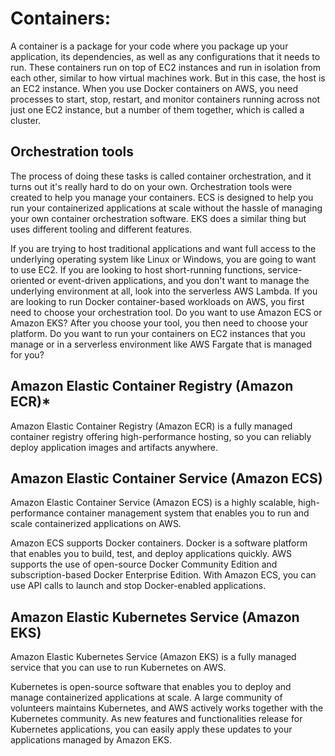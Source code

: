 # Containers:

A container is a package for your code where you package up your application, its dependencies, as well as any configurations that it needs to run. These containers run on top of EC2 instances and run in isolation from each other, similar to how virtual machines work. But in this case, the host is an EC2 instance. When you use Docker containers on AWS, you need processes to start, stop, restart, and monitor containers running across not just one EC2 instance, but a number of them together, which is called a cluster.

## Orchestration tools

The process of doing these tasks is called container orchestration, and it turns out it's really hard to do on your own. Orchestration tools were created to help you manage your containers. ECS is designed to help you run your containerized applications at scale without the hassle of managing your own container orchestration software. EKS does a similar thing but uses different tooling and different features.

If you are trying to host traditional applications and want full access to the underlying operating system like Linux or Windows, you are going to want to use EC2. If you are looking to host short-running functions, service-oriented or event-driven applications, and you don't want to manage the underlying environment at all, look into the serverless AWS Lambda. If you are looking to run Docker container-based workloads on AWS, you first need to choose your orchestration tool. Do you want to use Amazon ECS or Amazon EKS? After you choose your tool, you then need to choose your platform. Do you want to run your containers on EC2 instances that you manage or in a serverless environment like AWS Fargate that is managed for you?

## Amazon Elastic Container Registry (Amazon ECR)*

Amazon Elastic Container Registry (Amazon ECR) is a fully managed container registry offering high-performance hosting, so you can reliably deploy application images and artifacts anywhere.

## Amazon Elastic Container Service (Amazon ECS)

Amazon Elastic Container Service (Amazon ECS) is a highly scalable, high-performance container management system that enables you to run and scale containerized applications on AWS.

Amazon ECS supports Docker containers. Docker is a software platform that enables you to build, test, and deploy applications quickly. AWS supports the use of open-source Docker Community Edition and subscription-based Docker Enterprise Edition. With Amazon ECS, you can use API calls to launch and stop Docker-enabled applications.

## Amazon Elastic Kubernetes Service (Amazon EKS)

Amazon Elastic Kubernetes Service (Amazon EKS) is a fully managed service that you can use to run Kubernetes on AWS.

Kubernetes is open-source software that enables you to deploy and manage containerized applications at scale. A large community of volunteers maintains Kubernetes, and AWS actively works together with the Kubernetes community. As new features and functionalities release for Kubernetes applications, you can easily apply these updates to your applications managed by Amazon EKS.
